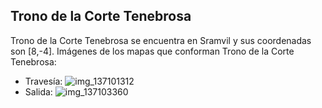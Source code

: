 ## Trono de la Corte Tenebrosa
Trono de la Corte Tenebrosa se encuentra en Sramvil y sus coordenadas son [8,-4].
Imágenes de los mapas que conforman Trono de la Corte Tenebrosa:
- Travesía: ![img_137101312](https://media.discordapp.net/attachments/1115311447145193482/1115324759014641724/137101312.jpg)
- Salida: ![img_137103360](https://media.discordapp.net/attachments/1115311447145193482/1115324763192180847/137103360.jpg)